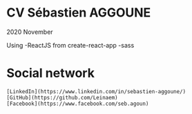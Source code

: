 # CV Sébastien AGGOUNE

2020 November

Using 
    -ReactJS from create-react-app
    -sass


# Social network
    [LinkedIn](https://www.linkedin.com/in/sebastien-aggoune/)
    [GitHub](https://github.com/Leinaem)
    [Facebook](https://www.facebook.com/seb.agoun)